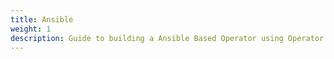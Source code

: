 ```yaml
---
title: Ansible
weight: 1
description: Guide to building a Ansible Based Operator using Operator SDK
---
```

